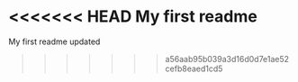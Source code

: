 <<<<<<< HEAD
My first readme 
=======
My first readme updated
>>>>>>> a56aab95b039a3d16d0d7e1ae52cefb8eaed1cd5
